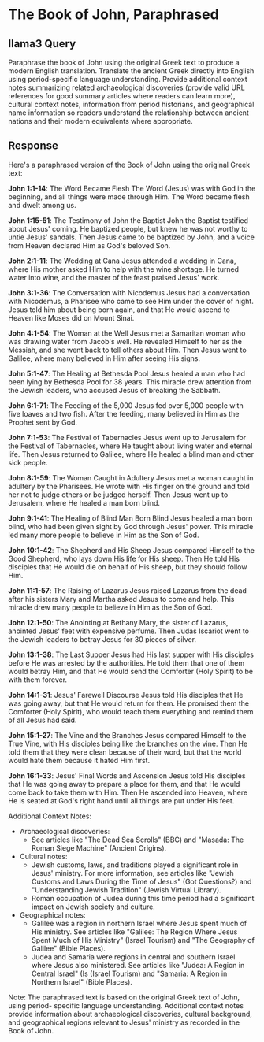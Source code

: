 # The Book of John, Paraphrased

## llama3 Query

Paraphrase the book of John using the original Greek text to produce a modern English translation. Translate the ancient Greek directly into English using period-specific language understanding. Provide additional context notes summarizing related archaeological discoveries (provide valid URL references for good summary articles where readers can learn more), cultural context notes, information from period historians, and geographical name information so readers understand the relationship between ancient nations and their modern equivalents where appropriate.

## Response

Here's a paraphrased version of the Book of John using the original Greek text:

**John 1:1-14**: The Word Became Flesh
The Word (Jesus) was with God in the beginning, and all things were made through Him. The Word became flesh and dwelt among us.

**John 1:15-51**: The Testimony of John the Baptist
John the Baptist testified about Jesus' coming. He baptized people, but knew he was not worthy to untie Jesus' sandals. Then Jesus came to be baptized 
by John, and a voice from Heaven declared Him as God's beloved Son.

**John 2:1-11**: The Wedding at Cana
Jesus attended a wedding in Cana, where His mother asked Him to help with the wine shortage. He turned water into wine, and the master of the feast 
praised Jesus' work.

**John 3:1-36**: The Conversation with Nicodemus
Jesus had a conversation with Nicodemus, a Pharisee who came to see Him under the cover of night. Jesus told him about being born again, and that He 
would ascend to Heaven like Moses did on Mount Sinai.

**John 4:1-54**: The Woman at the Well
Jesus met a Samaritan woman who was drawing water from Jacob's well. He revealed Himself to her as the Messiah, and she went back to tell others about 
Him. Then Jesus went to Galilee, where many believed in Him after seeing His signs.

**John 5:1-47**: The Healing at Bethesda Pool
Jesus healed a man who had been lying by Bethesda Pool for 38 years. This miracle drew attention from the Jewish leaders, who accused Jesus of breaking 
the Sabbath.

**John 6:1-71**: The Feeding of the 5,000
Jesus fed over 5,000 people with five loaves and two fish. After the feeding, many believed in Him as the Prophet sent by God.

**John 7:1-53**: The Festival of Tabernacles
Jesus went up to Jerusalem for the Festival of Tabernacles, where He taught about living water and eternal life. Then Jesus returned to Galilee, where 
He healed a blind man and other sick people.

**John 8:1-59**: The Woman Caught in Adultery
Jesus met a woman caught in adultery by the Pharisees. He wrote with His finger on the ground and told her not to judge others or be judged herself. 
Then Jesus went up to Jerusalem, where He healed a man born blind.

**John 9:1-41**: The Healing of Blind Man Born Blind
Jesus healed a man born blind, who had been given sight by God through Jesus' power. This miracle led many more people to believe in Him as the Son of 
God.

**John 10:1-42**: The Shepherd and His Sheep
Jesus compared Himself to the Good Shepherd, who lays down His life for His sheep. Then He told His disciples that He would die on behalf of His sheep, 
but they should follow Him.

**John 11:1-57**: The Raising of Lazarus
Jesus raised Lazarus from the dead after his sisters Mary and Martha asked Jesus to come and help. This miracle drew many people to believe in Him as 
the Son of God.

**John 12:1-50**: The Anointing at Bethany
Mary, the sister of Lazarus, anointed Jesus' feet with expensive perfume. Then Judas Iscariot went to the Jewish leaders to betray Jesus for 30 pieces 
of silver.

**John 13:1-38**: The Last Supper
Jesus had His last supper with His disciples before He was arrested by the authorities. He told them that one of them would betray Him, and that He 
would send the Comforter (Holy Spirit) to be with them forever.

**John 14:1-31**: Jesus' Farewell Discourse
Jesus told His disciples that He was going away, but that He would return for them. He promised them the Comforter (Holy Spirit), who would teach them 
everything and remind them of all Jesus had said.

**John 15:1-27**: The Vine and the Branches
Jesus compared Himself to the True Vine, with His disciples being like the branches on the vine. Then He told them that they were clean because of their
word, but that the world would hate them because it hated Him first.

**John 16:1-33**: Jesus' Final Words and Ascension
Jesus told His disciples that He was going away to prepare a place for them, and that He would come back to take them with Him. Then He ascended into 
Heaven, where He is seated at God's right hand until all things are put under His feet.

Additional Context Notes:

* Archaeological discoveries:
	+ See articles like "The Dead Sea Scrolls" (BBC) and "Masada: The Roman Siege Machine" (Ancient Origins).
* Cultural notes:
	+ Jewish customs, laws, and traditions played a significant role in Jesus' ministry. For more information, see articles like "Jewish Customs and Laws 
During the Time of Jesus" (Got Questions?) and "Understanding Jewish Tradition" (Jewish Virtual Library).
	+ Roman occupation of Judea during this time period had a significant impact on Jewish society and culture.
* Geographical notes:
	+ Galilee was a region in northern Israel where Jesus spent much of His ministry. See articles like "Galilee: The Region Where Jesus Spent Much of His 
Ministry" (Israel Tourism) and "The Geography of Galilee" (Bible Places).
	+ Judea and Samaria were regions in central and southern Israel where Jesus also ministered. See articles like "Judea: A Region in Central Israel" (Is
(Israel Tourism) and "Samaria: A Region in Northern Israel" (Bible Places).

Note: The paraphrased text is based on the original Greek text of John, using period- specific language understanding. Additional context notes provide 
information about archaeological discoveries, cultural background, and geographical regions relevant to Jesus' ministry as recorded in the Book of John.
